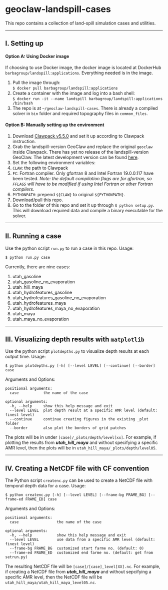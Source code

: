 geoclaw-landspill-cases
==========================

This repo contains a collection of land-spill simulation cases and utilities.

------------------------------------------------------------------------
## I. Setting up


#### Option A: Using Docker image

If choosing to use Docker image, the docker image is located at DockerHub
`barbagroup/landspill:applications`. Everything needed is in the image.

1. Pull the image through:  
   `$ docker pull barbagroup/landspill:applications`
2. Create a container with the image and log into a bash shell:  
   `$ docker run -it --name landspill barbagroup/landspill:applications /bin/bash`
3. The repo is at `~/geoclaw-landspill-cases`. There is already a compiled
   solver in `bin` folder and required topography files in `common_files`.

#### Option B: Manually setting up the environment

1. Download [Clawpack v5.5.0](https://github.com/clawpack/clawpack/releases/tag/v5.5.0)
   and set it up according to Clawpack instruction.
2. Grab the landspill-version GeoClaw and replace the original `geoclaw`
   inside Clawpack. There has yet no release of the landspill-version
   GeoClaw. The latest development version can be found
   [here](https://github.com/piyueh/geoclaw).
3. Set the following environment variables:
  1. `CLAW`: the path to Clawpack
  2. `FC`: Fortran compiler. Only gfortran 8 and Intel Fortran 19.0.0.117
     have been tested. *Note: the default compilation flags are for gfortran,
     so `FFLAGS` will have to be modified if using Intel Fortran or other
     Fortran compilers.*
  3. `PYTHONPATH`: prepend `${CLAW}` to original `${PYTHONPATH}`.
4. Download/pull this repo.
5. Go to the folder of this repo and set it up through `$ python setup.py`.
   This will download required data and compile a binary executable for
   the solver.

------------------------------------------------------------------------
## II. Running a case

Use the python script `run.py` to run a case in this repo. Usage:
```
$ python run.py case
```
Currently, there are nine cases:
1. utah_gasoline
2. utah_gasoline_no_evaporation
3. utah_hill_maya
4. utah_hydrofeatures_gasoline
5. utah_hydrofeatures_gasoline_no_evaporation
6. utah_hydrofeatures_maya
7. utah_hydrofeatures_maya_no_evaporation
8. utah_maya
9. utah_maya_no_evaporation

------------------------------------------------------------------------
## III. Visualizing depth results with `matplotlib`

Use the python script `plotdepths.py` to visualize depth results at each
output time. Usage:
```
$ python plotdepths.py [-h] [--level LEVEL] [--continue] [--border] case
```
Arguments and Options:
```
positional arguments:
  case           the name of the case

optional arguments:
  -h, --help     show this help message and exit
  --level LEVEL  plot depth result at a specific AMR level (default: finest level)
  --continue     continue creating figures in the existing _plot folder
  --border       also plot the borders of grid patches
```
The plots will be in under `[case]/_plots/depth/level[xx]`. For example,
if plotting the results from ***utah_hill_maya*** and without specifying a
specific AMR level, then the plots will be in `utah_hill_maya/_plots/depth/level05`.

------------------------------------------------------------------------
## IV. Creating a NetCDF file with CF convention

The Python script `createnc.py` can be used to create a NetCDF file with 
temporal depth data for a case. Usage:
```
$ python createnc.py [-h] [--level LEVEL] [--frame-bg FRAME_BG] [--frame-ed FRAME_ED] case
```
Arguments and Options:
```
positional arguments:
  case                 the name of the case

optional arguments:
  -h, --help           show this help message and exit
  --level LEVEL        use data from a specific AMR level (default: finest level)
  --frame-bg FRAME_BG  customized start farme no. (default: 0)
  --frame-ed FRAME_ED  customized end farme no. (default: get from setrun.py)
```

The resulting NetCDF file will be `[case]/[case]_level[XX].nc`. For example,
if creating a NetCDF file from ***utah_hill_maya*** and without sepcifying
a specific AMR level, then the NetCDF file will be `utah_hill_maya/utah_hill_maya_level05.nc`.
